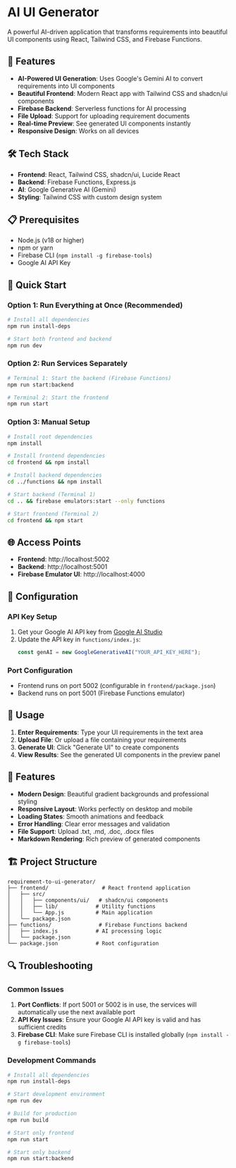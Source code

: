 # AI UI Generator

A powerful AI-driven application that transforms requirements into beautiful UI components using React, Tailwind CSS, and Firebase Functions.

## 🚀 Features

- **AI-Powered UI Generation**: Uses Google's Gemini AI to convert requirements into UI components
- **Beautiful Frontend**: Modern React app with Tailwind CSS and shadcn/ui components
- **Firebase Backend**: Serverless functions for AI processing
- **File Upload**: Support for uploading requirement documents
- **Real-time Preview**: See generated UI components instantly
- **Responsive Design**: Works on all devices

## 🛠️ Tech Stack

- **Frontend**: React, Tailwind CSS, shadcn/ui, Lucide React
- **Backend**: Firebase Functions, Express.js
- **AI**: Google Generative AI (Gemini)
- **Styling**: Tailwind CSS with custom design system

## 📋 Prerequisites

- Node.js (v18 or higher)
- npm or yarn
- Firebase CLI (`npm install -g firebase-tools`)
- Google AI API Key

## 🚀 Quick Start

### Option 1: Run Everything at Once (Recommended)

```bash
# Install all dependencies
npm run install-deps

# Start both frontend and backend
npm run dev
```

### Option 2: Run Services Separately

```bash
# Terminal 1: Start the backend (Firebase Functions)
npm run start:backend

# Terminal 2: Start the frontend
npm run start
```

### Option 3: Manual Setup

```bash
# Install root dependencies
npm install

# Install frontend dependencies
cd frontend && npm install

# Install backend dependencies
cd ../functions && npm install

# Start backend (Terminal 1)
cd .. && firebase emulators:start --only functions

# Start frontend (Terminal 2)
cd frontend && npm start
```

## 🌐 Access Points

- **Frontend**: http://localhost:5002
- **Backend**: http://localhost:5001
- **Firebase Emulator UI**: http://localhost:4000

## 🔧 Configuration

### API Key Setup

1. Get your Google AI API key from [Google AI Studio](https://makersuite.google.com/app/apikey)
2. Update the API key in `functions/index.js`:
   ```javascript
   const genAI = new GoogleGenerativeAI("YOUR_API_KEY_HERE");
   ```

### Port Configuration

- Frontend runs on port 5002 (configurable in `frontend/package.json`)
- Backend runs on port 5001 (Firebase Functions emulator)

## 📝 Usage

1. **Enter Requirements**: Type your UI requirements in the text area
2. **Upload File**: Or upload a file containing your requirements
3. **Generate UI**: Click "Generate UI" to create components
4. **View Results**: See the generated UI components in the preview panel

## 🎨 Features

- **Modern Design**: Beautiful gradient backgrounds and professional styling
- **Responsive Layout**: Works perfectly on desktop and mobile
- **Loading States**: Smooth animations and feedback
- **Error Handling**: Clear error messages and validation
- **File Support**: Upload .txt, .md, .doc, .docx files
- **Markdown Rendering**: Rich preview of generated components

## 🏗️ Project Structure

```
requirement-to-ui-generator/
├── frontend/                 # React frontend application
│   ├── src/
│   │   ├── components/ui/   # shadcn/ui components
│   │   ├── lib/            # Utility functions
│   │   └── App.js          # Main application
│   └── package.json
├── functions/               # Firebase Functions backend
│   ├── index.js            # AI processing logic
│   └── package.json
└── package.json            # Root configuration
```

## 🔍 Troubleshooting

### Common Issues

1. **Port Conflicts**: If port 5001 or 5002 is in use, the services will automatically use the next available port
2. **API Key Issues**: Ensure your Google AI API key is valid and has sufficient credits
3. **Firebase CLI**: Make sure Firebase CLI is installed globally (`npm install -g firebase-tools`)

### Development Commands

```bash
# Install all dependencies
npm run install-deps

# Start development environment
npm run dev

# Build for production
npm run build

# Start only frontend
npm run start

# Start only backend
npm run start:backend
```

